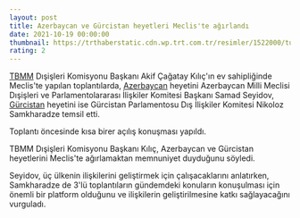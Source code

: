 ```yaml
--- 
layout: post
title: Azerbaycan ve Gürcistan heyetleri Meclis'te ağırlandı
date: 2021-10-19 00:00:00
thumbnail: https://trthaberstatic.cdn.wp.trt.com.tr/resimler/1522000/turkiye-azerbaycan-gurcistan-1522416.jpg
rating: 2
---
```

<p>
	<a href="https://www.trthaber.com/etiket/tbmm/" target="_blank">TBMM</a> Dışişleri Komisyonu Başkanı Akif Çağatay Kılıç'ın ev sahipliğinde Meclis'te yapılan toplantılarda, <a href="https://www.trthaber.com/etiket/azerbaycan/" target="_blank">Azerbaycan</a> heyetini Azerbaycan Milli Meclisi Dışişleri ve Parlamentolararası İlişkiler Komitesi Başkanı Samad Seyidov, <a href="https://www.trthaber.com/etiket/gurcistan/" target="_blank">Gürcistan</a> heyetini ise Gürcistan Parlamentosu Dış İlişkiler Komitesi Nikoloz Samkharadze temsil etti.</p>
<p>
	Toplantı öncesinde kısa birer açılış konuşması yapıldı.</p>
<p>
	TBMM Dışişleri Komisyonu Başkanı Kılıç, Azerbaycan ve Gürcistan heyetlerini Meclis'te ağırlamaktan memnuniyet duyduğunu söyledi.</p>
<p>
	Seyidov, üç ülkenin ilişkilerini geliştirmek için çalışacaklarını anlatırken, Samkharadze de 3'lü toplantıların gündemdeki konuların konuşulması için önemli bir platform olduğunu ve ilişkilerin geliştirilmesine katkı sağlayacağını vurguladı.</p>

